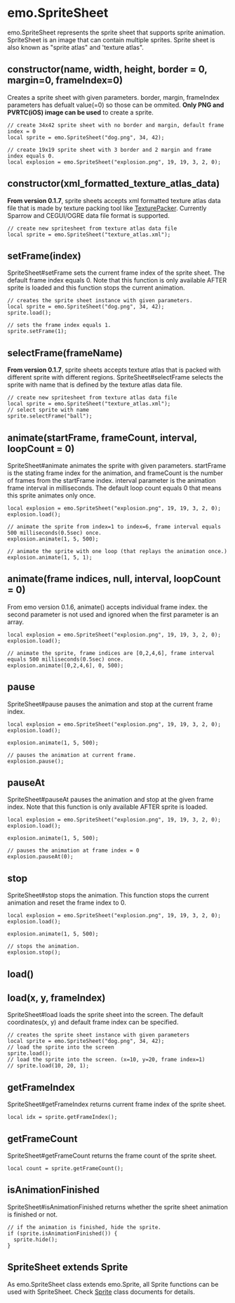 # emo.SpriteSheet #

emo.SpriteSheet represents the sprite sheet that supports sprite animation. SpriteSheet is an image that can contain multiple sprites. Sprite sheet is also known as "sprite atlas" and 'texture atlas".

## constructor(name, width, height, border = 0, margin=0, frameIndex=0) ##

Creates a sprite sheet with given parameters. border, margin, frameIndex parameters has defualt value(=0) so those can be ommited. **Only PNG and PVRTC(iOS) image can be used** to create a sprite.

```
// create 34x42 sprite sheet with no border and margin, default frame index = 0
local sprite = emo.SpriteSheet("dog.png", 34, 42);

// create 19x19 sprite sheet with 3 border and 2 margin and frame index equals 0.
local explosion = emo.SpriteSheet("explosion.png", 19, 19, 3, 2, 0);
```

## constructor(xml\_formatted\_texture\_atlas\_data) ##

**From version 0.1.7**, sprite sheets accepts xml formatted texture atlas data file that is made by texture packing tool like [TexturePacker](http://www.texturepacker.com/). Currently Sparrow and CEGUI/OGRE data file format is supported.

```
// create new spritesheet from texture atlas data file
local sprite = emo.SpriteSheet("texture_atlas.xml");
```

## setFrame(index) ##

SpriteSheet#setFrame sets the current frame index of the sprite sheet. The default frame index equals 0. Note that this function is only available AFTER sprite is loaded and this function stops the current animation.

```
// creates the sprite sheet instance with given parameters.
local sprite = emo.SpriteSheet("dog.png", 34, 42);
sprite.load();

// sets the frame index equals 1.
sprite.setFrame(1);
```

## selectFrame(frameName) ##

**From version 0.1.7**, sprite sheets accepts texture atlas that is packed with different sprite with different regions. SpriteSheet#selectFrame selects the sprite with name that is defined by the texture atlas data file.

```
// create new spritesheet from texture atlas data file
local sprite = emo.SpriteSheet("texture_atlas.xml");
// select sprite with name
sprite.selectFrame("ball");
```

## animate(startFrame, frameCount, interval, loopCount = 0) ##

SpriteSheet#animate animates the sprite with given parameters. startFrame is the stating frame index for the animation, and frameCount is the number of frames from the startFrame index. interval parameter is the animation frame interval in milliseconds. The default loop count equals 0 that means this sprite animates only once.

```
local explosion = emo.SpriteSheet("explosion.png", 19, 19, 3, 2, 0);
explosion.load();

// animate the sprite from index=1 to index=6, frame interval equals 500 milliseconds(0.5sec) once.  
explosion.animate(1, 5, 500);

// animate the sprite with one loop (that replays the animation once.)
explosion.animate(1, 5, 1);
```

## animate(frame indices, null, interval, loopCount = 0) ##

From emo version 0.1.6, animate() accepts individual frame index. the second parameter is not used and ignored when the first parameter is an array.

```
local explosion = emo.SpriteSheet("explosion.png", 19, 19, 3, 2, 0);
explosion.load();

// animate the sprite, frame indices are [0,2,4,6], frame interval equals 500 milliseconds(0.5sec) once.  
explosion.animate([0,2,4,6], 0, 500);
```

## pause ##

SpriteSheet#pause pauses the animation and stop at the current frame index.

```
local explosion = emo.SpriteSheet("explosion.png", 19, 19, 3, 2, 0);
explosion.load();

explosion.animate(1, 5, 500);

// pauses the animation at current frame.
explosion.pause();
```

## pauseAt ##

SpriteSheet#pauseAt pauses the animation and stop at the given frame index. Note that this function is only available AFTER sprite is loaded.

```
local explosion = emo.SpriteSheet("explosion.png", 19, 19, 3, 2, 0);
explosion.load();

explosion.animate(1, 5, 500);

// pauses the animation at frame index = 0
explosion.pauseAt(0);
```

## stop ##

SpriteSheet#stop stops the animation. This function stops the current animation and reset the frame index to 0.

```
local explosion = emo.SpriteSheet("explosion.png", 19, 19, 3, 2, 0);
explosion.load();

explosion.animate(1, 5, 500);

// stops the animation.
explosion.stop();
```

## load() ##
## load(x, y, frameIndex) ##

SpriteSheet#load loads the sprite sheet into the screen. The default coordinates(x, y) and default frame index can be specified.

```
// creates the sprite sheet instance with given parameters
local sprite = emo.SpriteSheet("dog.png", 34, 42);
// load the sprite into the screen
sprite.load();
// load the sprite into the screen. (x=10, y=20, frame index=1)
// sprite.load(10, 20, 1);
```

## getFrameIndex ##

SpriteSheet#getFrameIndex returns current frame index of the sprite sheet.

```
local idx = sprite.getFrameIndex();
```

## getFrameCount ##

SpriteSheet#getFrameCount returns the frame count of the sprite sheet.

```
local count = sprite.getFrameCount();
```

## isAnimationFinished ##

SpriteSheet#isAnimationFinished returns whether the sprite sheet animation is finished or not.

```
// if the animation is finished, hide the sprite.
if (sprite.isAnimationFinished()) {
  sprite.hide();
}
```

## SpriteSheet extends Sprite ##

As emo.SpriteSheet class extends emo.Sprite, all Sprite functions can be used with SpriteSheet. Check [Sprite](Sprite.md) class documents for details.
